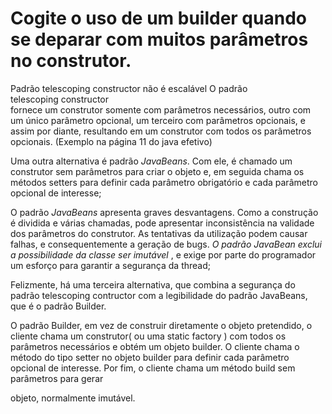 <h1>Cogite o uso de um builder quando se deparar com muitos parâmetros no construtor. </h1> 

Padrão telescoping constructor não é escalável
O padrão <br>telescoping constructor</br> fornece um construtor somente com parâmetros necessários, 
outro com um único parâmetro opcional, um terceiro com parâmetros opcionais, e assim por diante, resultando 
em um construtor com todos os parâmetros opcionais. (Exemplo na página 11 do java efetivo)

Uma outra alternativa é padrão <i>JavaBeans</i>. Com ele, é chamado um 
construtor sem parâmetros para criar o objeto e, em seguida chama os métodos setters 
para definir cada parâmetro obrigatório e cada parâmetro opcional de interesse; 

O padrão <i>JavaBeans</i> apresenta graves desvantagens. Como a construção é dividida 
e várias chamadas, pode apresentar inconsistência na validade dos parâmetros do construtor. 
As tentativas da utilização podem causar falhas, e consequentemente a geração de bugs. 
<i> O padrão JavaBean exclui a possibilidade da classe ser imutável </i>, e exige 
por parte do programador um esforço para garantir a segurança da thread; 

Felizmente, há uma terceira alternativa, que combina a segurança do padrão telescoping contructor 
com a legibilidade do padrão JavaBeans, que é o padrão Builder. 

O padrão Builder, em vez de construir diretamente o objeto pretendido, 
o cliente chama um construtor( ou uma static factory ) com todos os parâmetros 
necessários e obtém um objeto builder. O cliente chama o método 
do tipo setter no objeto builder para definir cada parâmetro opcional de interesse. 
Por fim, o cliente chama um método build sem parâmetros para gerar

objeto, normalmente imutável.<br> 

